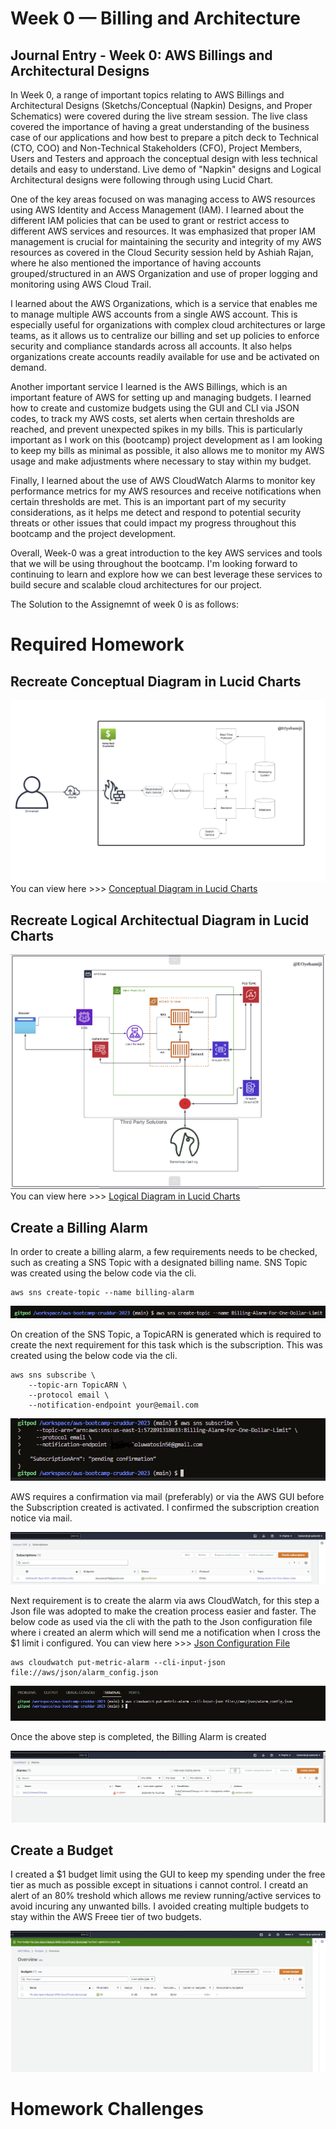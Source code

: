 # Week 0 — Billing and Architecture
## Journal Entry - Week 0: AWS Billings and Architectural Designs

In Week 0, a range of important topics relating to AWS Billings and Architectural Designs (Sketchs/Conceptual (Napkin) Designs, and Proper Schematics) were covered during the live stream session. The live class covered the importance of having a great understanding of the business case of our applications and how best to prepare a pitch deck to Technical (CTO, COO) and Non-Technical Stakeholders (CFO), Project Members, Users and Testers and approach the conceptual design with less technical details and easy to understand. Live demo of "Napkin" designs and Logical Architectural designs were following through using Lucid Chart.

One of the key areas focused on was managing access to AWS resources using AWS Identity and Access Management (IAM). I learned about the different IAM policies that can be used to grant or restrict access to different AWS services and resources. It was emphasized that proper IAM management is crucial for maintaining the security and integrity of my AWS resources as covered in the Cloud Security session held by Ashiah Rajan, where he also mentioned the importance of having accounts grouped/structured in an AWS Organization and use of proper logging and monitoring using AWS Cloud Trail.

I learned about the AWS Organizations, which is a service that enables me to manage multiple AWS accounts from a single AWS account. This is especially useful for organizations with complex cloud architectures or large teams, as it allows us to centralize our billing and set up policies to enforce security and compliance standards across all accounts. It also helps organizations create accounts readily available for use and be activated on demand.

Another important service I learned is the AWS Billings, which is an important feature of AWS for setting up and managing budgets. I learned how to create and customize budgets using the GUI and CLI via JSON codes, to track my AWS costs, set alerts when certain thresholds are reached, and prevent unexpected spikes in my bills. This is particularly important as I work on this (bootcamp) project development as I am looking to keep my bills as minimal as possible, it also allows me to monitor my AWS usage and make adjustments where necessary to stay within my budget.

Finally, I learned about the use of AWS CloudWatch Alarms to monitor key performance metrics for my AWS resources and receive notifications when certain thresholds are met. This is an important part of my security considerations, as it helps me detect and respond to potential security threats or other issues that could impact my progress throughout this bootcamp and the project development.

Overall, Week-0 was a great introduction to the key AWS services and tools that we will be using throughout the bootcamp. I'm looking forward to continuing to learn and explore how we can best leverage these services to build secure and scalable cloud architectures for our project.

The Solution to the Assignemnt of week 0 is as follows:

# Required Homework

## Recreate Conceptual Diagram in Lucid Charts

![Conceptual Diagram in Lucid Charts](assets/Week-0/Lucid%20Conceptual%20sketch.PNG)
You can view here >>> [Conceptual Diagram in Lucid Charts](https://lucid.app/lucidchart/455fe163-12c5-4d1a-aa2f-50814ada8bbc/edit?viewport_loc=-1156%2C-710%2C3288%2C1674%2C0_0&invitationId=inv_bbc21a1a-a061-43ac-a224-a9b128c733dd)

## Recreate Logical Architectual Diagram in Lucid Charts

![Logical Diagram in Lucid Charts](assets/Week-0/Lucid%20Logical%20Diagram.PNG)
You can view here >>> [Logical Diagram in Lucid Charts](https://lucid.app/lucidchart/8f2f06b6-1e26-4b83-ae98-ef7d4fcd81f6/edit?view_items=8zPxB~y6JEtN&invitationId=inv_df154176-32fb-453c-a1b1-7b7341f868e4)

## Create a Billing Alarm
In order to create a billing alarm, a few requirements needs to be checked, such as creating a SNS Topic with a designated billing name. SNS Topic was created using the below code via the cli.
```
aws sns create-topic --name billing-alarm
```
![SNS Topic](assets/Week-0/SNS%20Topic.PNG)

On creation of the SNS Topic, a TopicARN is generated which is required to create the next requirement for this task which is the subscription. This was created using the below code via the cli.
```
aws sns subscribe \
    --topic-arn TopicARN \
    --protocol email \
    --notification-endpoint your@email.com
```
![SNS Subscription](assets/Week-0/Billing%20Alarm.PNG)

AWS requires a confirmation via mail (preferably) or via the AWS GUI before the Subscription created is activated. I confirmed the subscription creation notice via mail.

![AWS SNS](assets/Week-0/AWS%20SNS.PNG)

Next requirement is to create the alarm via aws CloudWatch, for this step a Json file was adopted to make the creation process easier and faster. The below code as used via the cli with the path to the Json configuration file where i created an alerm which will send me a notification when I cross the $1 limit i configured.
You can view here >>> [Json Configuration File](https://github.com/EOyebamiji/aws-bootcamp-cruddur-2023/blob/main/aws/json/alarm_config.json)
```
aws cloudwatch put-metric-alarm --cli-input-json file://aws/json/alarm_config.json
```
![CLI COnfig for CloudWatch](assets/Week-0/CloudWatch.PNG)

Once the above step is completed, the Billing Alarm is created

![Billing Alarm](assets/Week-0/CloudWatch%20Overview.PNG)

## Create a Budget
I created a $1 budget limit using the GUI to keep my spending under the free tier as much as possible except in situations i cannot control. I creatd an alert of an 80% treshold which allows me review running/active services to avoid incuring any unwanted bills. I avoided creating multiple budgets to stay within the AWS Freee tier of two budgets.

![Budget](assets/Week-0/Budget-Alarm.PNG)


# Homework Challenges

